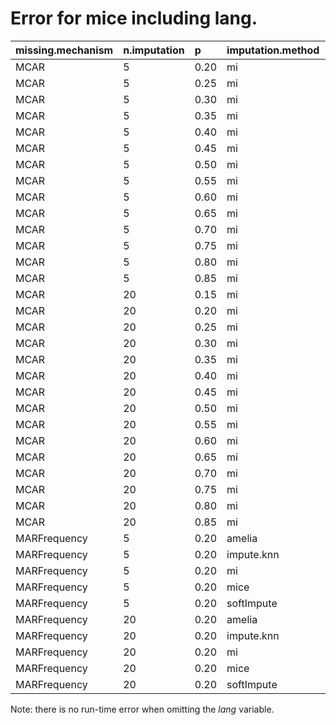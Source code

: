 # Error for mice including lang.

|missing.mechanism |n.imputation |p    |imputation.method | value|
|:-----------------|:------------|:----|:-----------------|-----:|
|MCAR              |5            |0.20 |mi                |     7|
|MCAR              |5            |0.25 |mi                |    15|
|MCAR              |5            |0.30 |mi                |    28|
|MCAR              |5            |0.35 |mi                |    41|
|MCAR              |5            |0.40 |mi                |    41|
|MCAR              |5            |0.45 |mi                |    59|
|MCAR              |5            |0.50 |mi                |    62|
|MCAR              |5            |0.55 |mi                |    75|
|MCAR              |5            |0.60 |mi                |    82|
|MCAR              |5            |0.65 |mi                |    93|
|MCAR              |5            |0.70 |mi                |    97|
|MCAR              |5            |0.75 |mi                |   100|
|MCAR              |5            |0.80 |mi                |    97|
|MCAR              |5            |0.85 |mi                |    94|
|MCAR              |20           |0.15 |mi                |     1|
|MCAR              |20           |0.20 |mi                |     6|
|MCAR              |20           |0.25 |mi                |    18|
|MCAR              |20           |0.30 |mi                |    32|
|MCAR              |20           |0.35 |mi                |    40|
|MCAR              |20           |0.40 |mi                |    51|
|MCAR              |20           |0.45 |mi                |    55|
|MCAR              |20           |0.50 |mi                |    58|
|MCAR              |20           |0.55 |mi                |    74|
|MCAR              |20           |0.60 |mi                |    87|
|MCAR              |20           |0.65 |mi                |    94|
|MCAR              |20           |0.70 |mi                |    97|
|MCAR              |20           |0.75 |mi                |    94|
|MCAR              |20           |0.80 |mi                |    97|
|MCAR              |20           |0.85 |mi                |    94|
|MARFrequency      |5            |0.20 |amelia            |    26|
|MARFrequency      |5            |0.20 |impute.knn        |    26|
|MARFrequency      |5            |0.20 |mi                |    26|
|MARFrequency      |5            |0.20 |mice              |    26|
|MARFrequency      |5            |0.20 |softImpute        |    26|
|MARFrequency      |20           |0.20 |amelia            |    26|
|MARFrequency      |20           |0.20 |impute.knn        |    26|
|MARFrequency      |20           |0.20 |mi                |    26|
|MARFrequency      |20           |0.20 |mice              |    26|
|MARFrequency      |20           |0.20 |softImpute        |    26|

Note: there is no run-time error when omitting the *lang* variable.
